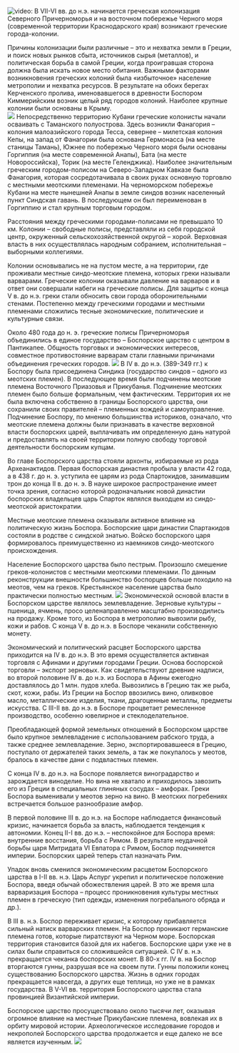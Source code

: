 ![video:](https://rutube.ru/video/63acee5b2ce30d486a0df76e905fd902/ "")
В VII-VI вв. до н.э. начинается греческая колонизация Северного Причерноморья и на восточном побережье Черного моря (современной территории Краснодарского края) возникают греческие города-колонии.

Причины колонизации были различные – это и нехватка земли в Греции, и поиск новых рынков сбыта, источников сырья (металлов), и политическая борьба в самой Греции, когда проигравшая сторона должна была искать новое место обитания. Важными факторами возникновения греческих колоний была «избыточное» население метрополии и нехватка ресурсов. В результате на обоих берегах Керченского пролива, именовавшегося в древности Боспором Киммерийским возник целый ряд городов колоний. Наиболее крупные колонии были основаны в Крыму.                
![](/1/4/1.jpg "")
Непосредственно территорию Кубани греческие колонисты начали осваивать с Таманского полуострова. Здесь возникли Фанагория – колония малоазийского города Тесса, севернее – милетская колония Кепы, на  запад от Фанагории была основана Гермонасса (на месте станицы Тамань), Южнее по побережью Черного моря были основаны Горгиппия (на месте современной Анапы), Бата (на месте Новороссийска), Торик (на месте Геленджика). Наиболее значительным греческим городом-полисом на Северо-Западном Кавказе была Фанагория, которая сосредотачивала в своих руках основную торговлю с местными меотскими племенами. На черноморском побережье Кубани на месте нынешней Анапы в земле синдов возник населенный пункт Синдская гавань. В последующем он был переименован в Горгиппию и стал крупным торговым городом.

Расстояния между греческими городами-полисами не превышало 10 км. Колонии – свободные полисы, представляли из себя городской центр, окруженный сельскохозяйственной округой – хорой. Верховная власть в них осуществлялась народным собранием, исполнительная – выборными коллегиями.

Колонии основывались не на пустом месте, а на территории, где проживали местные синдо-меотские племена, которых греки называли варварами. Греческие колонии оказывали давление на варваров и в ответ они совершали набеги на греческие полисы. Для защиты с конца V в. до н.э. греки стали обносить свои города оборонительными стенами. Постепенно между греческими городами и местными племенами сложились тесные экономические, политические и культурные связи. 

Около 480 года до н. э. греческие полисы Причерноморья объединились в единое государство – Боспорское царство с центром в Пантикапее. Общность торговых и экономических интересов, совместное противостояние варварам стали главными причинами объединения греческих городов. 
![](/1/4/2.jpg "")
В IV в. до н.э. (389-349 гг.) к Боспору была присоединена Синдика (государство синдов – одного из меотских племен). В последующее время были подчинены меотские племена Восточного Приазовья и Прикубанья. Подчинение меотских племен было больше формальным, чем фактическим. Территория их не была включена собственно в границы Боспорского царства, они сохранили своих правителей – племенных вождей и самоуправление. Подчинение Боспору, по мнению большинства историков, означало, что меотские племена должны были признавать в качестве верховной власти боспорских царей, выплачивать им определенную дань натурой и предоставлять на своей территории полную свободу торговой деятельности боспорским купцам. 

Во главе Боспорского царства стояли архонты, избираемые из рода Археанактидов. Первая боспорская династия пробыла у власти 42 года, а в 438 г. до н. э. уступила ее царям из рода Спартокидов, занимавшим трон до конца II в. до н. э. В науке широкое распространение имеет точка зрения, согласно которой родоначальник новой династии боспорских владельцев царь Спарток являлся выходцем из синдо-меотской аристократии.

Местные меотские племена оказывали активное влияние на политическую жизнь Боспора. Боспорские цари династии Спартакидов состояли в родстве с синдской знатью. Войско боспорского царя формировалось преимущественно из наемников синдо-меотского происхождения. 

Население Боспорского царства было пестрым. Произошло смешение греков-колонистов с местными меотскими племенами. По данным реконструкции внешности большинство боспорцев больше походило на меотов, чем на греков. Крестьянское население царства было практически полностью местным.
![](/1/4/4.jpg "")
Экономической основой власти в Боспорском царстве являлось землевладение. Зерновые культуры – пшеница, ячмень, просо целенаправленно масштабно производились на продажу. Кроме того, из Боспора в метрополию вывозили рыбу, кожи и рабов. С конца V в. до н.э. в Боспоре чеканили собственную монету. 

Экономический и политический расцвет Боспорского царства приходится на IV в. до н.э. В это время осуществляется активная торговля с Афинами и другими городами Греции. Основа боспорской торговли – экспорт зерновых. Как свидетельствуют древние надписи, во второй половине IV в. до н.э. из Боспора в Афины ежегодно доставлялось до 1 млн. пудов хлеба. Вывозились в Грецию так же рыба, скот, кожи, рабы. Из Греции на Боспор ввозились вино, оливковое масло, металлические изделия, ткани, драгоценные металлы, предметы искусства. С III-II вв. до н.э. в Боспоре процветает ремесленное производство, особенно ювелирное и стеклоделательное. 

Преобладающей формой земельных отношений в Боспорском царстве было крупное землевладение с использованием рабского труда, а также среднее землевладение. Зерно, экспортировавшееся в Грецию, поступало от держателей таких земель, а так же покупалось у меотов, бралось в качестве дани с подвластных племен. 

С конца IV в. до н.э. на Боспоре появляется виноградарство и зарождается виноделие. Но вина не хватало и приходилось завозить его из Греции в специальных глиняных сосудах – амфорах. Греки Боспора выменивали у меотов зерно на вино. В меотских погребениях встречается большое разнообразие амфор.

В первой половине III в. до н.э. на Боспоре наблюдается финансовый кризис, начинается борьба за власть, наблюдается тенденция к автономии. Конец II-I вв. до н.э. – неспокойное для Боспора время: внутренние восстания, борьба с Римом. В результате неудачной борьбы царя Митридата VI Евпатора с Римом, Боспор подчиняется империи. Боспорских царей теперь стал назначать Рим.

Упадок вновь сменился экономическим расцветом Боспорского царства в I-II вв. н.э. Царь Аспург укрепил и политическое положение Боспора, введя обычай обожествления царей. В это же время шла варваризация Боспора – процесс проникновения культуры местных племен в греческую (тип одежды, изменения погребального обряда и др.).

В III в. н.э. Боспор переживает кризис, к которому прибавляется сильный натиск варварских племен. На Боспор проникают германские племена готов, которые пиратствуют на Черном море. Боспорская территория становится базой для их набегов. Боспорские цари уже не в силах были справиться со сложившейся ситуацией. С IV в. н.э. прекращается чеканка боспорских монет. В 80-х гг. IV в. на Боспор вторгаются гунны, разрушая все на своем пути. Гунны положили конец существованию Боспорского царства. Жизнь в одних городах прекращается навсегда, а других еще теплица, но уже не в рамках государства. В V-VI вв. территория Боспорского царства стала провинцией Византийской империи.

Боспорское царство просуществовало около тысячи лет, оказывая огромное влияние на местные Прикубанские племена,  вовлекая их в орбиту мировой истории. Археологическое исследование городов и некрополей Боспорского царства продолжается и еще далеко не все является изученным.
![](/1/4/8.jpg "")